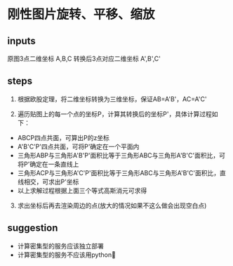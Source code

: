 # 刚性图片旋转、平移、缩放

## inputs
原图3点二维坐标 A,B,C
转换后3点对应二维坐标 A',B',C'

## steps

1. 根据欧股定理，将二维坐标转换为三维坐标，保证AB=A'B'，AC=A'C'

2. 遍历贴图上的每一个点的坐标P，计算其转换后的坐标P'，具体计算过程如下：
- ABCP四点共面，可算出P的z坐标
- A'B'C'P'四点共面，可将P'确定在一个平面内
- 三角形ABP与三角形A'B'P'面积比等于三角形ABC与三角形A'B'C'面积比，可将P'确定在一条直线上
- 三角形ACP与三角形A'C'P'面积比等于三角形ABC与三角形A'B'C'面积比，直线相交，可求出P'坐标
- 以上求解过程根据上面三个等式高斯消元可求得

3. 求出坐标后再去渲染周边的点(放大的情况如果不这么做会出现空白点)

## suggestion

- 计算密集型的服务应该独立部署
- 计算密集型的服务不应该用python🐶

